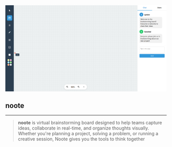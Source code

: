 <a href="" target="_blank" rel="noopener">
  <picture>
    <img alt="ratbid" src="/public/Page.png" />
  </picture>
</a

---
## noote
---
>**noote** is virtual brainstorming board designed to help teams capture ideas, collaborate in real-time, and organize thoughts visually. Whether you're planning a project, solving a problem, or running a creative session, Noote gives you the tools to think together
